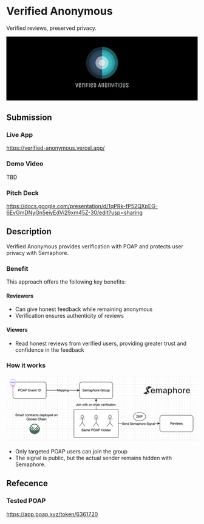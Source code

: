 # Verified Anonymous

Verified reviews, preserved privacy.

![banner](./packages/app/public/banner.png)

## Submission

### Live App

https://verified-anonymous.vercel.app/

### Demo Video

TBD

### Pitch Deck

https://docs.google.com/presentation/d/1qPRk-fP52QXpEG-6EvGmDNyGn5eiyEdVi29xm45Z-30/edit?usp=sharing

## Description

Verified Anonymous provides verification with POAP and protects user privacy with Semaphore.

### Benefit

This approach offers the following key benefits:

#### Reviewers

- Can give honest feedback while remaining anonymous
- Verification ensures authenticity of reviews

#### Viewers

- Read honest reviews from verified users, providing greater trust and confidence in the feedback

### How it works

![how-it-works](./docs/how-it-works.png)

- Only targeted POAP users can join the group
- The signal is public, but the actual sender remains hidden with Semaphore.

## Refecence

### Tested POAP

https://app.poap.xyz/token/6361720
